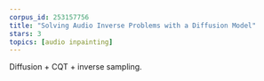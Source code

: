 ```yaml
---
corpus_id: 253157756
title: "Solving Audio Inverse Problems with a Diffusion Model"
stars: 3
topics: [audio inpainting]
---
```


Diffusion + CQT + inverse sampling.
